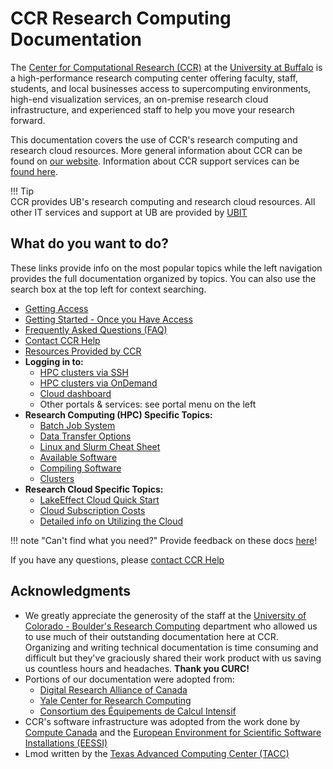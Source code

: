 # CCR Research Computing Documentation

The [Center for Computational Research (CCR)](https://buffalo.edu/ccr) at the [University at Buffalo](https://buffalo.edu) is a high-performance research computing center offering faculty, staff, students, and local businesses access to supercomputing environments, high-end visualization services, an on-premise research cloud infrastructure, and experienced staff to help you move your research forward.  

This documentation covers the use of CCR's research computing and research cloud resources. More general information about CCR can be found on [our website](https://buffalo.edu/ccr).  Information about CCR support services can be [found here](help.md).   

!!! Tip   
    CCR provides UB's research computing and research cloud resources. All other IT services and support at UB are provided by [UBIT](https://buffalo.edu/ubit)  

## What do you want to do?

These links provide info on the most popular topics while the left navigation
provides the full documentation organized by topics.  You can also use the
search box at the top left for context searching.  

- [Getting Access](getting-access.md)  
- [Getting Started - Once you Have Access](getting-started.md)  
- [Frequently Asked Questions (FAQ)](faq.md)  
- [Contact CCR Help](help.md)  
- [Resources Provided by CCR](getting-started.md#computing-resources-at-ccr)
- **Logging in to:**
    - [HPC clusters via SSH](hpc/login.md)  
    - [HPC clusters via OnDemand](portals/ood.md)  
    - [Cloud dashboard](cloud/using.md)  
    - Other portals & services: see portal menu on the left  
- **Research Computing (HPC) Specific Topics:**  
    - [Batch Job System](hpc/jobs.md)  
    - [Data Transfer Options](hpc/data-transfer.md)  
    - [Linux and Slurm Cheat Sheet](https://buffalo.box.com/s/nqj3neyt2w1dtb3gix6zxqx5gcc9x30n)  
    - [Available Software](software/modules.md)  
    - [Compiling Software](software/building.md)  
    - [Clusters](hpc/clusters.md)  
- **Research Cloud Specific Topics:**  
    - [LakeEffect Cloud Quick Start](cloud/lake-effect.md#lakeeffect-quick-start)  
    - [Cloud Subscription Costs](cloud/lake-effect.md#subscriptions)  
    - [Detailed info on Utilizing the Cloud](cloud/using.md)  


!!! note "Can't find what you need?"
    Provide feedback on these docs [here](https://github.com/ubccr/ccrdocs/issues)!

If you have any questions, please [contact CCR Help](help.md)

## Acknowledgments

- We greatly appreciate the generosity of the staff at the [University of Colorado - Boulder's Research Computing](https://curc.readthedocs.io/)
  department who allowed us to use much of their outstanding documentation here
  at CCR. Organizing and writing technical documentation is time consuming and
  difficult but they've graciously shared their work product with us saving us
  countless hours and headaches. **Thank you CURC!**
- Portions of our documentation were adopted from:
    - [Digital Research Alliance of Canada](https://alliancecan.ca)
    - [Yale Center for Research Computing](https://docs.ycrc.yale.edu/)
    - [Consortium des Équipements de Calcul Intensif](https://support.ceci-hpc.be/doc/index.html)
- CCR's software infrastructure was adopted from the work done by [Compute Canada](https://github.com/ComputeCanada)
  and the [European Environment for Scientific Software Installations (EESSI)](https://github.com/EESSI)
- Lmod written by the [Texas Advanced Computing Center (TACC)](https://www.tacc.utexas.edu/)
